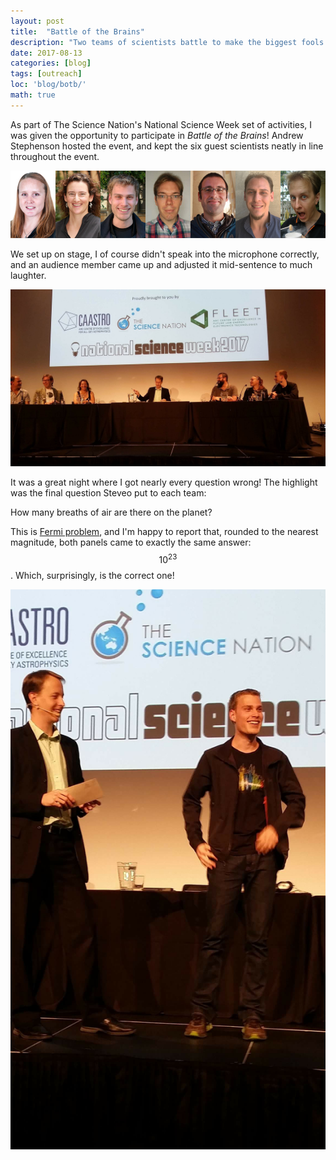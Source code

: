 ```yaml
---
layout: post
title:  "Battle of the Brains"
description: "Two teams of scientists battle to make the biggest fools of themselves."
date: 2017-08-13
categories: [blog]
tags: [outreach]
loc: 'blog/botb/'
math: true
---
```


As part of The Science Nation's National Science Week set of activities, I was given
the opportunity to participate in *Battle of the Brains*! Andrew Stephenson hosted the
event, and kept the six guest scientists neatly in line throughout the event.

![](brisbane-7.jpg)

We set up on stage, I of course didn't speak into the microphone correctly, and an audience 
member came up and adjusted it mid-sentence to much laughter.

![](botb.jpg)


It was a great night where I got nearly every question wrong! The highlight was the
final question Steveo put to each team:

<p class="highlighted">How many breaths of air are there on the planet?</p>

This is [Fermi problem](https://en.wikipedia.org/wiki/Fermi_problem), and I'm happy to report that, rounded 
to the nearest magnitude, both panels came to exactly the same answer: $$10^{23}$$. Which, surprisingly, is the correct
one!

![](botb2.jpg?class="img-vertical")

